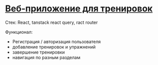 # [Веб-приложение для тренировок](http://bank-js-pet.ru/)

Стек: React, tanstack react query, ract router

Функционал:
- Регистрация / авторизация пользователя
- добавление тренировок и упражнений
- завершение тренировки
- навигация по разным разделам
